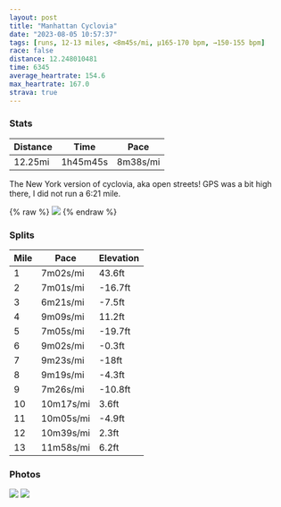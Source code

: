```yaml
---
layout: post
title: "Manhattan Cyclovia"
date: "2023-08-05 10:57:37"
tags: [runs, 12-13 miles, <8m45s/mi, μ165-170 bpm, →150-155 bpm]
race: false
distance: 12.248010481
time: 6345
average_heartrate: 154.6
max_heartrate: 167.0
strava: true
---
```


### Stats

| Distance | Time | Pace |
|----------|------|------|
|12.25mi|1h45m45s|8m38s/mi|

The New York version of cyclovia, aka open streets! GPS was a bit high there, I did not run a 6:21 mile.

{% raw %}
<img src='https://maps.googleapis.com/maps/api/staticmap?maptype=roadmap&path=enc:_gwwFpgsbMnAnBnDmAJk@D{EZUAqB~C{@K@R}@jAa@f@eBb@e@Ly@Ug@PeD`@kCc@Dv@m@IcAb@aABq@\gAV[Hq@^o@S}@x@oC?OIDlAcA`AkB`CwF?QODzAoEUJb@JGb@Wk@F_@hAuAfAsCJg@i@eAwAGWZWIt@cE~A_DJe@Ee@JOaBN_@m@sAc@s@m@OuAwAQ{@{@kCWKsA}OuRhCaDmDvGVS_@Xo@TMUmAIeGbB?Sl@Gw@mHhAuDSKmAf@cADaAgImDc@_Bu@iA^oAI_Bl@}F`Ac@m@kAAe@sEw@q@G_A{DoAQu@jA`@h@KSBZFETVJlAIrAlA^h@Bd@dDn@Jr@ZEGp@|@FA^jA_@dC[\LFZj@E@|@I@|@j@n@~@`GBPp@p@PfApB^PGhApGL~@x@Jx@KbBxAnAnAXY`B~HtIEh@J`@fCpBlAx@h@FvCs@Fb@xAoA|@YlCv@t@l@B\v@d@zA`ClBjBt@nCBQp@dAK`ARr@lF?VBNh@|BMNnA|Ax@UtAhBl@^bArB^Fd@n@PlDd@|B`Bh@SWa@c@Zn@nAvCfAjA`AfC`AJXhB^pAfBx@I|@h@BVf@@v@h@jBlBxAd@Xt@nBdBt@jArDdCp@P|AMnNd@vBt@OS]NVNlCRdDx@vCzDxB~ArAfBtHtGrC~A|Bn@x@bAf@rAz@x@rA`@p@x@lBfAhG~AjAt@jCjD|DfDvCfAzAtBd@VaASz@`@SEnBdB~@rAj@T^p@nARzAlA^tAlFzBnGj@?f@x@x@\vAA`@f@p@Pb@?Vx@AdAj@rAlCZLtDa@zAkBx@QfAeDR@`AnAdBz@Jb@z@Wr@mAp@Wf@m@lC_AhAy@rByC`ALf@n@v@JrGrXd@h@r@DfC`AvDhFt@nDf@`F^bC_@|Ae@d@[fAmATC~DcA~BcBj@yB[{AFmAv@S~AD~C_AdCmC[yAm@mDWwEaCmGeA}Bq@q@o@}@B{Eu@{@RoA[_Bq@O{Bo@s@_AAaBh@qCWoAl@iFeAiAe@aEUwB@wFy@z@ANDeDWoBXsGeBqF{@}CMaNiBeJa@{Dk@uNY}JmAiBNeDa@{Qa@mCm@{CGcDiAiBkA}Ce@MQJsAoBsAWy@wBgANoAb@a@&key=AIzaSyC1MId7bFpkLXNAaYhBSTb8jLyiSqzbDtM&size=800x800&markers=color:yellow|label:S|40.75648,-73.99561&markers=color:green|label:F|40.74247000000006,-74.00712000000007'>
{% endraw %}

### Splits

| Mile | Pace | Elevation |
|------|------|-----------|
|1|7m02s/mi|43.6ft|
|2|7m01s/mi|-16.7ft|
|3|6m21s/mi|-7.5ft|
|4|9m09s/mi|11.2ft|
|5|7m05s/mi|-19.7ft|
|6|9m02s/mi|-0.3ft|
|7|9m23s/mi|-18ft|
|8|9m19s/mi|-4.3ft|
|9|7m26s/mi|-10.8ft|
|10|10m17s/mi|3.6ft|
|11|10m05s/mi|-4.9ft|
|12|10m39s/mi|2.3ft|
|13|11m58s/mi|6.2ft|

### Photos
<img src='https://dgtzuqphqg23d.cloudfront.net/RkKlGGm2R_2nmsL2_tJ5BSiEYIilg8G4NEFgHpqEevo-576x768.jpg'>

<img src='https://dgtzuqphqg23d.cloudfront.net/anqhC2_dBokJcfF8KEd37njgXYJiExaFQm0rkugNMpU-576x768.jpg'>
